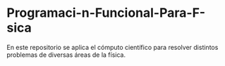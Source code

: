 # Programaci-n-Funcional-Para-F-sica

En este repositorio se aplica el cómputo científico para resolver distintos problemas de diversas áreas de la física.
